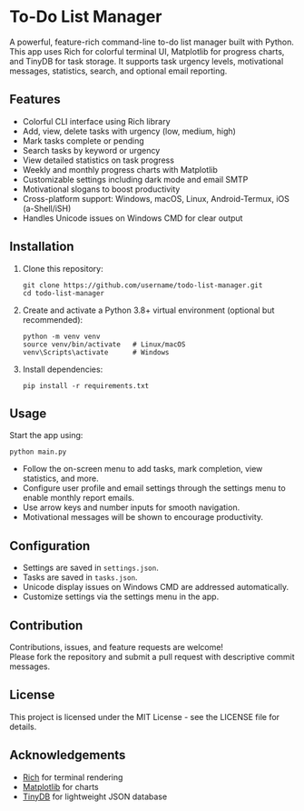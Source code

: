 # To-Do List Manager
A powerful, feature-rich command-line to-do list manager built with Python. This app uses Rich for colorful terminal UI, Matplotlib for progress charts, and TinyDB for task storage. It supports task urgency levels, motivational messages, statistics, search, and optional email reporting.

## Features
- Colorful CLI interface using Rich library
- Add, view, delete tasks with urgency (low, medium, high)
- Mark tasks complete or pending
- Search tasks by keyword or urgency
- View detailed statistics on task progress
- Weekly and monthly progress charts with Matplotlib
- Customizable settings including dark mode and email SMTP
- Motivational slogans to boost productivity
- Cross-platform support: Windows, macOS, Linux, Android-Termux, iOS (a-Shell/iSH)
- Handles Unicode issues on Windows CMD for clear output

## Installation
1. Clone this repository:
   ```
   git clone https://github.com/username/todo-list-manager.git
   cd todo-list-manager
   ```

2. Create and activate a Python 3.8+ virtual environment (optional but recommended):
   ```
   python -m venv venv
   source venv/bin/activate   # Linux/macOS
   venv\Scripts\activate      # Windows
   ```

3. Install dependencies:
   ```
   pip install -r requirements.txt
   ```

## Usage
Start the app using:
```
python main.py
```
- Follow the on-screen menu to add tasks, mark completion, view statistics, and more.
- Configure user profile and email settings through the settings menu to enable monthly report emails.
- Use arrow keys and number inputs for smooth navigation.
- Motivational messages will be shown to encourage productivity.

## Configuration
- Settings are saved in `settings.json`.
- Tasks are saved in `tasks.json`.
- Unicode display issues on Windows CMD are addressed automatically.
- Customize settings via the settings menu in the app.

## Contribution
Contributions, issues, and feature requests are welcome!  
Please fork the repository and submit a pull request with descriptive commit messages.

## License
This project is licensed under the MIT License - see the LICENSE file for details.

## Acknowledgements
- [Rich](https://github.com/Textualize/rich) for terminal rendering
- [Matplotlib](https://matplotlib.org/) for charts
- [TinyDB](https://tinydb.readthedocs.io/en/latest/) for lightweight JSON database
